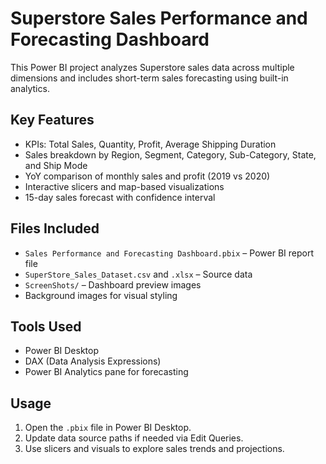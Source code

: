 # Superstore Sales Performance and Forecasting Dashboard

This Power BI project analyzes Superstore sales data across multiple dimensions and includes short-term sales forecasting using built-in analytics.

## Key Features

- KPIs: Total Sales, Quantity, Profit, Average Shipping Duration
- Sales breakdown by Region, Segment, Category, Sub-Category, State, and Ship Mode
- YoY comparison of monthly sales and profit (2019 vs 2020)
- Interactive slicers and map-based visualizations
- 15-day sales forecast with confidence interval

## Files Included

- `Sales Performance and Forecasting Dashboard.pbix` – Power BI report file
- `SuperStore_Sales_Dataset.csv` and `.xlsx` – Source data
- `ScreenShots/` – Dashboard preview images
- Background images for visual styling

## Tools Used

- Power BI Desktop
- DAX (Data Analysis Expressions)
- Power BI Analytics pane for forecasting

## Usage

1. Open the `.pbix` file in Power BI Desktop.
2. Update data source paths if needed via Edit Queries.
3. Use slicers and visuals to explore sales trends and projections.



